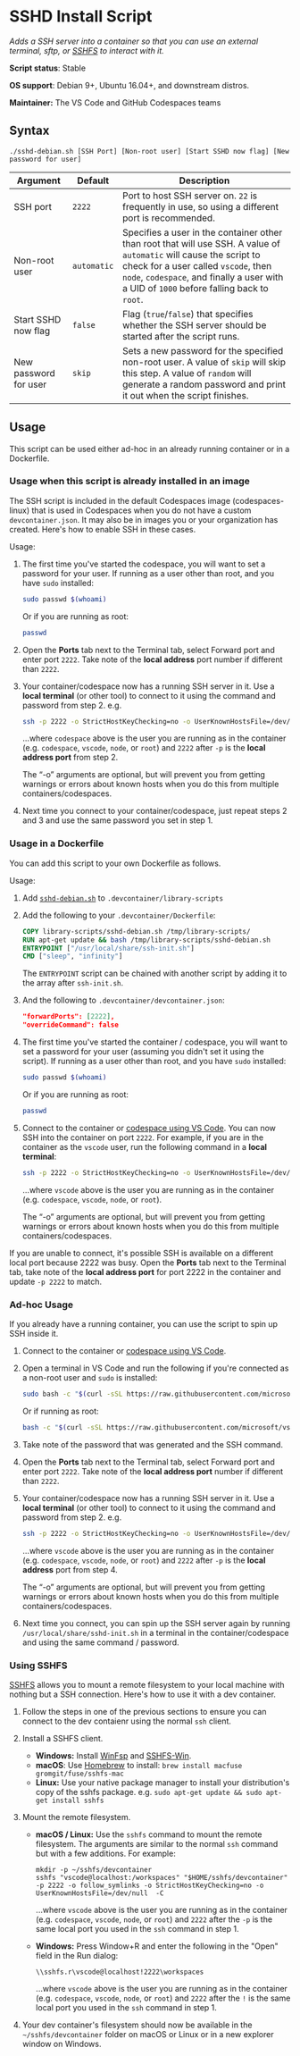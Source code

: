 # SSHD Install Script

*Adds a SSH server into a container so that you can use an external terminal, sftp, or [SSHFS](#using-sshfs) to interact with it.*

**Script status**: Stable

**OS support**: Debian 9+, Ubuntu 16.04+, and downstream distros.

**Maintainer:** The VS Code and GitHub Codespaces teams

## Syntax

```text
./sshd-debian.sh [SSH Port] [Non-root user] [Start SSHD now flag] [New password for user]
```

|Argument|Default|Description|
|--------|-------|-----------|
| SSH port |`2222`| Port to host SSH server on. `22` is frequently in use, so using a different port is recommended. |
| Non-root user |`automatic`| Specifies a user in the container other than root that will use SSH. A value of `automatic` will cause the script to check for a user called `vscode`, then `node`, `codespace`, and finally a user with a UID of `1000` before falling back to `root`. |
|Start SSHD now flag |`false`| Flag (`true`/`false`) that specifies whether the SSH server should be started after the script runs.|
|New password for user|`skip`| Sets a new password for the specified non-root user. A value of `skip` will skip this step. A value of `random` will generate a random password and print it out when the script finishes. |

## Usage

This script can be used either ad-hoc in an already running container or in a Dockerfile. 

### Usage when this script is already installed in an image 
The SSH script is included in the default Codespaces image (codespaces-linux) that is used in Codespaces when you do not have a custom `devcontainer.json`. It may also be in images you or your organization has created. Here's how to enable SSH in these cases. 

Usage:
1. The first time you've started the codespace, you will want to set a password for your user. If running as a user other than root, and you have `sudo` installed:

    ```bash
    sudo passwd $(whoami)
    ```

    Or if you are running as root:

    ```bash
    passwd
    ```
 2. Open the ****Ports**** tab next to the Terminal tab, select Forward port and enter port `2222`. Take note of the **local address** port number if different than `2222`.

 3. Your container/codespace now has a running SSH server in it. Use a **local terminal** (or other tool) to connect to it using the command and password from step 2. e.g.

    ```bash
    ssh -p 2222 -o StrictHostKeyChecking=no -o UserKnownHostsFile=/dev/null codespace@localhost
    ```

    ...where `codespace` above is the user you are running as in the container (e.g. `codespace`, `vscode`, `node`, or `root`) and `2222` after `-p` is the **local address port** from step 2.

    The “-o” arguments are optional, but will prevent you from getting warnings or errors about known hosts when you do this from multiple containers/codespaces.

  4. Next time you connect to your container/codespace, just repeat steps 2 and 3 and use the same password you set in step 1.

### Usage in a Dockerfile
You can add this script to your own Dockerfile as follows.

Usage:

1. Add [`sshd-debian.sh`](../sshd-debian.sh) to `.devcontainer/library-scripts`

2. Add the following to your `.devcontainer/Dockerfile`:

    ```Dockerfile
    COPY library-scripts/sshd-debian.sh /tmp/library-scripts/
    RUN apt-get update && bash /tmp/library-scripts/sshd-debian.sh
    ENTRYPOINT ["/usr/local/share/ssh-init.sh"]
    CMD ["sleep", "infinity"]
    ```

    The `ENTRYPOINT` script can be chained with another script by adding it to the array after `ssh-init.sh`.

3. And the following to `.devcontainer/devcontainer.json`:

    ```json
    "forwardPorts": [2222],
    "overrideCommand": false
    ```

4. The first time you've started the container / codespace, you will want to set a password for your user (assuming you didn't set it using the script). If running as a user other than root, and you have `sudo` installed:

    ```bash
    sudo passwd $(whoami)
    ```

    Or if you are running as root:

    ```bash
    passwd
    ```

5. Connect to the container or [codespace using VS Code](https://docs.github.com/en/github/developing-online-with-codespaces/connecting-to-your-codespace-from-visual-studio-code). You can now SSH into the container on port `2222`. For example, if you are in the container as the `vscode` user, run the following command in a **local terminal**:

    ```bash
    ssh -p 2222 -o StrictHostKeyChecking=no -o UserKnownHostsFile=/dev/null vscode@localhost
    ```
    ...where `vscode` above is the user you are running as in the container (e.g. `codespace`, `vscode`, `node`, or `root`).

    The “-o” arguments are optional, but will prevent you from getting warnings or errors about known hosts when you do this from multiple containers/codespaces.

If you are unable to connect, it's possible SSH is available on a different local port because 2222 was busy. Open the ****Ports**** tab next to the Terminal tab, take note of the **local address port** for port 2222 in the container and update `-p 2222` to match.

### Ad-hoc Usage

If you already have a running container, you can use the script to spin up SSH inside it.

1. Connect to the container or [codespace using VS Code](https://docs.github.com/en/github/developing-online-with-codespaces/connecting-to-your-codespace-from-visual-studio-code).

2. Open a terminal in VS Code and run the following if you're connected as a non-root user and `sudo` is installed:

    ```bash
    sudo bash -c "$(curl -sSL https://raw.githubusercontent.com/microsoft/vscode-dev-containers/main/script-library/sshd-debian.sh)" -- 2222 $(whoami) true random
    ```

    Or if running as root:

    ```bash
    bash -c "$(curl -sSL https://raw.githubusercontent.com/microsoft/vscode-dev-containers/main/script-library/sshd-debian.sh)" -- 2222 $(whoami) true random
    ```

3. Take note of the password that was generated and the SSH command.

4. Open the ****Ports**** tab next to the Terminal tab, select Forward port and enter port `2222`. Take note of the **local address port** number if different than `2222`.

5. Your container/codespace now has a running SSH server in it. Use a **local terminal** (or other tool) to connect to it using the command and password from step 2. e.g.

    ```bash
    ssh -p 2222 -o StrictHostKeyChecking=no -o UserKnownHostsFile=/dev/null vscode@localhost
    ```

    ...where `vscode` above is the user you are running as in the container (e.g. `codespace`, `vscode`, `node`, or `root`) and `2222` after `-p` is the **local address** port from step 4.

    The “-o” arguments are optional, but will prevent you from getting warnings or errors about known hosts when you do this from multiple containers/codespaces.

6. Next time you connect, you can spin up the SSH server again by running `/usr/local/share/sshd-init.sh` in a terminal in the container/codespace and using the same command / password.

### Using SSHFS

[SSHFS](https://en.wikipedia.org/wiki/SSHFS) allows you to mount a remote filesystem to your local machine with nothing but a SSH connection. Here's how to use it with a dev container.

1. Follow the steps in one of the previous sections to ensure you can connect to the dev contaienr using the normal `ssh` client.

2. Install a SSHFS client.

    - **Windows:** Install [WinFsp](https://github.com/billziss-gh/winfsp/releases) and [SSHFS-Win](https://github.com/billziss-gh/sshfs-win/releases).
    - **macOS**: Use [Homebrew](https://brew.sh/) to install: `brew install macfuse gromgit/fuse/sshfs-mac`
    - **Linux:** Use your native package manager to install your distribution's copy of the sshfs package. e.g. `sudo apt-get update && sudo apt-get install sshfs`

3. Mount the remote filesystem.

    - **macOS / Linux:** Use the `sshfs` command to mount the remote filesystem. The arguments are similar to the normal `ssh` command but with a few additions. For example: 

        ```
        mkdir -p ~/sshfs/devcontainer
        sshfs "vscode@localhost:/workspaces" "$HOME/sshfs/devcontainer" -p 2222 -o follow_symlinks -o StrictHostKeyChecking=no -o UserKnownHostsFile=/dev/null  -C
        ```
        ...where `vscode` above is the user you are running as in the container (e.g. `codespace`, `vscode`, `node`, or `root`) and `2222` after the `-p` is the same local port you used in the `ssh` command in step 1.

    - **Windows:** Press Window+R and enter the following in the "Open" field in the Run dialog: 
    
        ```
        \\sshfs.r\vscode@localhost!2222\workspaces
        ```
        ...where `vscode` above is the user you are running as in the container (e.g. `codespace`, `vscode`, `node`, or `root`) and `2222` after the `!` is the same local port you used in the `ssh` command in step 1.

4. Your dev container's filesystem should now be available in the `~/sshfs/devcontainer` folder on macOS or Linux or in a new explorer window on Windows.
